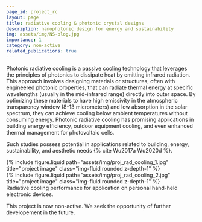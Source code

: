```yaml
---
page_id: project_rc   
layout: page
title: radiative cooling & photonic crystal designs
description: nanophotonic design for energy and sustainability
img: assets/img/NS-blog.jpg
importance: 1
category: non-active
related_publications: true
---
```


Photonic radiative cooling is a passive cooling technology that leverages the principles of photonics to dissipate heat by emitting infrared radiation. This approach involves designing materials or structures, often with engineered photonic properties, that can radiate thermal energy at specific wavelengths (usually in the mid-infrared range) directly into outer space. By optimizing these materials to have high emissivity in the atmospheric transparency window (8-13 micrometers) and low absorption in the solar spectrum, they can achieve cooling below ambient temperatures without consuming energy. Photonic radiative cooling has promising applications in building energy efficiency, outdoor equipment cooling, and even enhanced thermal management for photovoltaic cells. 
<!-- (Note: this introductory information is summarized by GPT-4o) -->

Such studies possess potential in applications related to building, energy, sustainability, and aesthetic needs {% cite Wu2017a Wu2020d %}.

<div class="row justify-content-sm-center">
    <div class="col-sm-6 mt-3 mt-md-0">
        {% include figure.liquid path="assets/img/proj_rad_cooling_1.jpg" title="project image" class="img-fluid rounded z-depth-1" %}
    </div>
    <div class="col-sm-6 mt-3 mt-md-0">
        {% include figure.liquid path="assets/img/proj_rad_cooling_2.jpg" title="project image" class="img-fluid rounded z-depth-1" %}
    </div>
</div>
<div class="caption">
    Radiative cooling performance for application on personal hand-held electronic devices.
</div>

This project is now non-active. We seek the opportunity of further developement in the future.